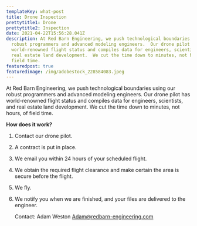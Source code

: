 ```yaml
---
templateKey: what-post
title: Drone Inspection
prettytitle1: Drone
prettytitle2: Inspection
date: 2021-04-22T15:56:28.041Z
description: At Red Barn Engineering, we push technological boundaries using our
  robust programmers and advanced modeling engineers.  Our drone pilot has
  world-renowned flight status and compiles data for engineers, scientists, and
  real estate land development.  We cut the time down to minutes, not hours, of
  field time.
featuredpost: true
featuredimage: /img/adobestock_228584083.jpeg
---
```


At Red Barn Engineering, we push technological boundaries using our robust programmers and advanced modeling engineers. Our drone pilot has world-renowned flight status and compiles data for engineers, scientists, and real estate land development. We cut the time down to minutes, not hours, of field time.

**How does it work?**

1. Contact our drone pilot.
2. A contract is put in place.
3. We email you within 24 hours of your scheduled flight.
4. We obtain the required flight clearance and make certain the area is secure before the flight.
5. We fly.
6. We notify you when we are finished, and your files are delivered to the engineer.

   Contact: Adam Weston
   Adam@redbarn-engineering.com
